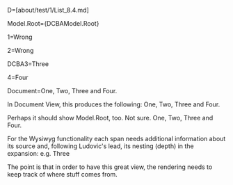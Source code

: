 D=[about/test/1/List_8.4.md]

Model.Root={DCBAModel.Root}

1=Wrong

2=Wrong

DCBA3=Three

4=Four

Document=One, Two, Three and Four.

In Document View, this produces the following: <span title='DCBAModel.Root' ><span title='DCBA1' >One</span>, <span title='DCB2' >Two</span>, <span title='DCBA3' >Three</span> and <span title='4' >Four</span>.</span>

Perhaps it should show Model.Root, too.  Not sure.  <span title='Model.Root' ><span title='DCBAModel.Root' ><span title='DCBA1' >One</span>, <span title='DCB2' >Two</span>, <span title='DCBA3' >Three</span> and <span title='4' >Four</span>.</span></span>

For the Wysiwyg functionality each span needs additional information about its source and, following Ludovic's lead, its nesting (depth) in the expansion: e.g. <span title='DCBA3' file='about/test/1/List_2.md' depth='2' >Three</span>

The point is that in order to have this great view, the rendering needs to keep track of where stuff comes from.

